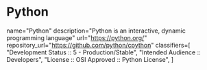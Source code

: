 # Python

   name="Python"
   description="Python is an interactive, dynamic programming language"
   url="https://python.org/"
   repository_url="https://github.com/python/cpython"
   classifiers=[
      "Development Status :: 5 - Production/Stable",
      "Intended Audience :: Developers",
      "License :: OSI Approved :: Python License",
       ]
